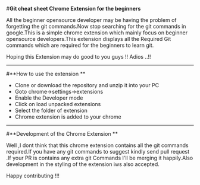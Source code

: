 #**Git cheat sheet Chrome Extension for the beginners**

All the beginner opensource developer may be having the problem of forgetting the git commands.Now stop searching for the git commands in google.This is a simple chrome extension which mainly focus on beginner opensource developers.This extension displays all the Required Git commands which are required for the beginners to learn git.

Hoping this Extension may do good to you guys !! Adios ..!!


***
#**How to use the extension **

- Clone or download the repository and unzip it into your PC
- Goto chrome->settings->extensions
- Enable the Developer mode
- Click on load unpacked extensions
- Select the folder of extension
- Chrome extension is added to your chrome 

***


#**Development of the Chrome Extension **

Well ,I dont think that this chrome extension contains all the git commands required.If you have any git commands to suggest kindly send pull request .If your PR is contains any extra git Commands I'll be merging it happily.Also development in the styling of the extension iws also accepted.

Happy contributing !!!
